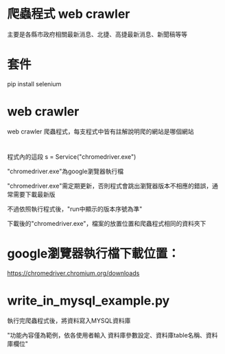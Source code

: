 # 爬蟲程式 web crawler
主要是各縣市政府相關最新消息、北捷、高捷最新消息、新聞稿等等

# 套件
pip install selenium 


# web crawler
web crawler 爬蟲程式，每支程式中皆有註解說明爬的網站是哪個網站

# 

程式內的這段
s = Service("chromedriver.exe")


"chromedriver.exe"為google瀏覽器執行檔

"chromedriver.exe"需定期更新，否則程式會跳出瀏覽器版本不相應的錯誤，通常需要下載最新版

不過依照執行程式後，"run中顯示的版本序號為準"

下載後的"chromedriver.exe"，檔案的放置位置和爬蟲程式相同的資料夾下

# 

# google瀏覽器執行檔下載位置：
https://chromedriver.chromium.org/downloads


#


# write_in_mysql_example.py
執行完爬蟲程式後，將資料寫入MYSQL資料庫



"功能內容僅為範例，依各使用者輸入 資料庫參數設定、資料庫table名稱、資料庫欄位"
